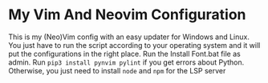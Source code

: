 # My Vim And Neovim Configuration
This is my (Neo)Vim config with an easy updater for Windows and Linux. You just have to run the script according to your operating system and it will put the configurations in the right place. Run the Install Font.bat file as admin.
Run ```pip3 install pynvim pylint``` if you get errors about Python. Otherwise, you just need to install ```node``` and ```npm``` for the LSP server
